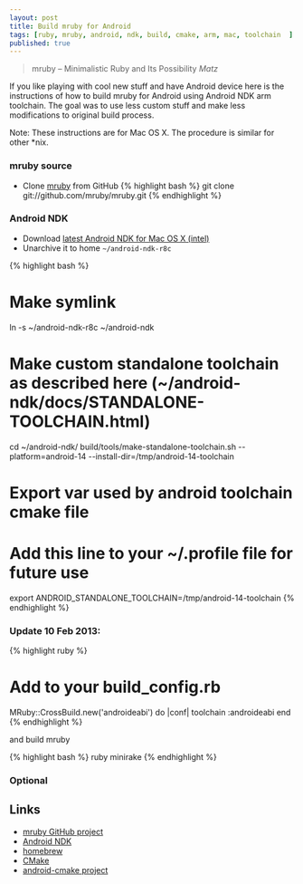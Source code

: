 ```yaml
---
layout: post
title: Build mruby for Android
tags: [ruby, mruby, android, ndk, build, cmake, arm, mac, toolchain  ]
published: true
---
```



> mruby – Minimalistic Ruby and Its Possibility
> <cite>Matz</cite>

If you like playing with cool new stuff and have Android device here is the instructions of how to build mruby for Android using Android NDK arm toolchain.
The goal was to use less custom stuff and make less modifications to original build process.

Note: These instructions are for Mac OS X. The procedure is similar for other *nix.

### mruby source
* Clone [mruby](https://github.com/mruby/mruby) from GitHub
{% highlight bash %}
git clone git://github.com/mruby/mruby.git
{% endhighlight %}


### Android NDK
* Download [latest Android NDK for Mac OS X (intel)](https://developer.android.com/tools/sdk/ndk/index.html)
* Unarchive it to home `~/android-ndk-r8c`

{% highlight bash %}
# Make symlink
ln -s ~/android-ndk-r8c ~/android-ndk
# Make custom standalone toolchain as described here (~/android-ndk/docs/STANDALONE-TOOLCHAIN.html)
cd ~/android-ndk/
build/tools/make-standalone-toolchain.sh --platform=android-14 --install-dir=/tmp/android-14-toolchain
# Export var used by android toolchain cmake file
# Add this line to your ~/.profile file for future use
export ANDROID_STANDALONE_TOOLCHAIN=/tmp/android-14-toolchain
{% endhighlight %}

### Update  10 Feb 2013:

{% highlight ruby %}
# Add to your build_config.rb
 MRuby::CrossBuild.new('androideabi') do |conf|
   toolchain :androideabi
 end
{% endhighlight %}

and build mruby

{% highlight bash %}
ruby minirake
{% endhighlight %}

### Optional




Links
-----
* [mruby GitHub project](https://github.com/mruby/mruby)
* [Android NDK](https://developer.android.com/tools/sdk/ndk/index.html)
* [homebrew](http://mxcl.github.com/homebrew/)
* [CMake](http://www.cmake.org/)
* [android-cmake project](https://code.google.com/p/android-cmake/)
